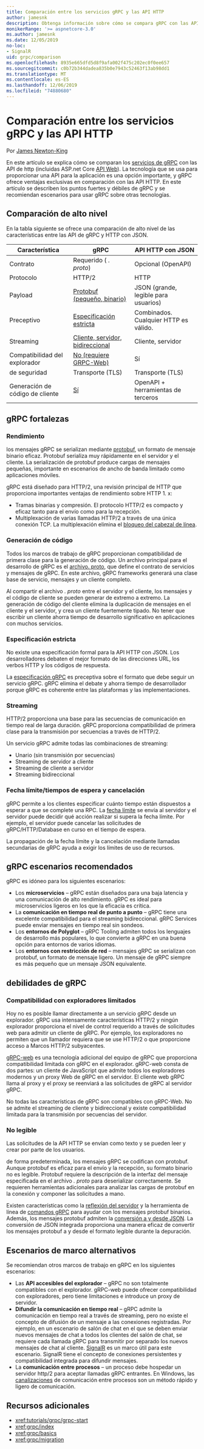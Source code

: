 ```yaml
---
title: Comparación entre los servicios gRPC y las API HTTP
author: jamesnk
description: Obtenga información sobre cómo se compara gRPC con las API de HTTP y cuáles son los escenarios recomendados.
monikerRange: '>= aspnetcore-3.0'
ms.author: jamesnk
ms.date: 12/05/2019
no-loc:
- SignalR
uid: grpc/comparison
ms.openlocfilehash: 8935e665dfd5d8f9afa002f475c202ec0f0ee657
ms.sourcegitcommit: c0b72b344dadea835b0e7943c52463f13ab98dd1
ms.translationtype: MT
ms.contentlocale: es-ES
ms.lasthandoff: 12/06/2019
ms.locfileid: "74880680"
---
```

# <a name="compare-grpc-services-with-http-apis"></a>Comparación entre los servicios gRPC y las API HTTP

Por [James Newton-King](https://twitter.com/jamesnk)

En este artículo se explica cómo se comparan los [servicios de gRPC](https://grpc.io/docs/guides/) con las API de http (incluidas ASP.net Core [API Web](xref:web-api/index)). La tecnología que se usa para proporcionar una API para la aplicación es una opción importante, y gRPC ofrece ventajas exclusivas en comparación con las API HTTP. En este artículo se describen los puntos fuertes y débiles de gRPC y se recomiendan escenarios para usar gRPC sobre otras tecnologías.

## <a name="high-level-comparison"></a>Comparación de alto nivel

En la tabla siguiente se ofrece una comparación de alto nivel de las características entre las API de gRPC y HTTP con JSON.

| Característica          | gRPC                                               | API HTTP con JSON           |
| ---------------- | -------------------------------------------------- | ----------------------------- |
| Contrato         | Requerido ( *. proto*)                                | Opcional (OpenAPI)            |
| Protocolo         | HTTP/2                                             | HTTP                          |
| Payload          | [Protobuf (pequeño, binario)](#performance)           | JSON (grande, legible para usuarios)  |
| Preceptivo | [Especificación estricta](#strict-specification)      | Combinados. Cualquier HTTP es válido.     |
| Streaming        | [Cliente, servidor, bidireccional](#streaming)       | Cliente, servidor                |
| Compatibilidad del explorador  | [No (requiere GRPC-Web)](#limited-browser-support) | Sí                           |
| de seguridad         | Transporte (TLS)                                    | Transporte (TLS)               |
| Generación de código de cliente | [Sí](#code-generation)                      | OpenAPI + herramientas de terceros |

## <a name="grpc-strengths"></a>gRPC fortalezas

### <a name="performance"></a>Rendimiento

los mensajes gRPC se serializan mediante [protobuf](https://developers.google.com/protocol-buffers/docs/overview), un formato de mensaje binario eficaz. Protobuf serializa muy rápidamente en el servidor y el cliente. La serialización de protobuf produce cargas de mensajes pequeñas, importante en escenarios de ancho de banda limitado como aplicaciones móviles.

gRPC está diseñado para HTTP/2, una revisión principal de HTTP que proporciona importantes ventajas de rendimiento sobre HTTP 1. x:

* Tramas binarias y compresión. El protocolo HTTP/2 es compacto y eficaz tanto para el envío como para la recepción.
* Multiplexación de varias llamadas HTTP/2 a través de una única conexión TCP. La multiplexación elimina el [bloqueo del cabezal de línea](https://en.wikipedia.org/wiki/Head-of-line_blocking).

### <a name="code-generation"></a>Generación de código

Todos los marcos de trabajo de gRPC proporcionan compatibilidad de primera clase para la generación de código. Un archivo principal para el desarrollo de gRPC es el [archivo. proto](https://developers.google.com/protocol-buffers/docs/proto3), que define el contrato de servicios y mensajes de gRPC. En este archivo, gRPC frameworks generará una clase base de servicio, mensajes y un cliente completo.

Al compartir el archivo *. proto* entre el servidor y el cliente, los mensajes y el código de cliente se pueden generar de extremo a extremo. La generación de código del cliente elimina la duplicación de mensajes en el cliente y el servidor, y crea un cliente fuertemente tipado. No tener que escribir un cliente ahorra tiempo de desarrollo significativo en aplicaciones con muchos servicios.

### <a name="strict-specification"></a>Especificación estricta

No existe una especificación formal para la API HTTP con JSON. Los desarrolladores debaten el mejor formato de las direcciones URL, los verbos HTTP y los códigos de respuesta.

La [especificación gRPC](https://github.com/grpc/grpc/blob/master/doc/PROTOCOL-HTTP2.md) es preceptiva sobre el formato que debe seguir un servicio gRPC. gRPC elimina el debate y ahorra tiempo de desarrollador porque gRPC es coherente entre las plataformas y las implementaciones.

### <a name="streaming"></a>Streaming

HTTP/2 proporciona una base para las secuencias de comunicación en tiempo real de larga duración. gRPC proporciona compatibilidad de primera clase para la transmisión por secuencias a través de HTTP/2.

Un servicio gRPC admite todas las combinaciones de streaming:

* Unario (sin transmisión por secuencias)
* Streaming de servidor a cliente
* Streaming de cliente a servidor
* Streaming bidireccional

### <a name="deadlinetimeouts-and-cancellation"></a>Fecha límite/tiempos de espera y cancelación

gRPC permite a los clientes especificar cuánto tiempo están dispuestos a esperar a que se complete una RPC. La [fecha límite](https://grpc.io/blog/deadlines) se envía al servidor y el servidor puede decidir qué acción realizar si supera la fecha límite. Por ejemplo, el servidor puede cancelar las solicitudes de gRPC/HTTP/Database en curso en el tiempo de espera.

La propagación de la fecha límite y la cancelación mediante llamadas secundarias de gRPC ayuda a exigir los límites de uso de recursos.

## <a name="grpc-recommended-scenarios"></a>gRPC escenarios recomendados

gRPC es idóneo para los siguientes escenarios:

* Los **microservicios** &ndash; gRPC están diseñados para una baja latencia y una comunicación de alto rendimiento. gRPC es ideal para microservicios ligeros en los que la eficacia es crítica.
* La **comunicación en tiempo real de punto a punto** &ndash; gRPC tiene una excelente compatibilidad para el streaming bidireccional. gRPC Services puede enviar mensajes en tiempo real sin sondeos.
* Los **entornos de Polyglot** &ndash; gRPC Tooling admiten todos los lenguajes de desarrollo más populares, lo que convierte a gRPC en una buena opción para entornos de varios idiomas.
* Los **entornos con restricción de red** &ndash; mensajes gRPC se serializan con protobuf, un formato de mensaje ligero. Un mensaje de gRPC siempre es más pequeño que un mensaje JSON equivalente.

## <a name="grpc-weaknesses"></a>debilidades de gRPC

### <a name="limited-browser-support"></a>Compatibilidad con exploradores limitados

Hoy no es posible llamar directamente a un servicio gRPC desde un explorador. gRPC usa intensamente características HTTP/2 y ningún explorador proporciona el nivel de control requerido a través de solicitudes web para admitir un cliente de gRPC. Por ejemplo, los exploradores no permiten que un llamador requiera que se use HTTP/2 o que proporcione acceso a Marcos HTTP/2 subyacentes.

[gRPC-web](https://grpc.io/docs/tutorials/basic/web.html) es una tecnología adicional del equipo de gRPC que proporciona compatibilidad limitada con gRPC en el explorador. gRPC-web consta de dos partes: un cliente de JavaScript que admite todos los exploradores modernos y un proxy Web de gRPC en el servidor. El cliente web gRPC llama al proxy y el proxy se reenviará a las solicitudes de gRPC al servidor gRPC.

No todas las características de gRPC son compatibles con gRPC-Web. No se admite el streaming de cliente y bidireccional y existe compatibilidad limitada para la transmisión por secuencias del servidor.

### <a name="not-human-readable"></a>No legible

Las solicitudes de la API HTTP se envían como texto y se pueden leer y crear por parte de los usuarios.

de forma predeterminada, los mensajes gRPC se codifican con protobuf. Aunque protobuf es eficaz para el envío y la recepción, su formato binario no es legible. Protobuf requiere la descripción de la interfaz del mensaje especificada en el archivo *. proto* para deserializar correctamente. Se requieren herramientas adicionales para analizar las cargas de protobuf en la conexión y componer las solicitudes a mano.

Existen características como la [reflexión del servidor](https://github.com/grpc/grpc/blob/master/doc/server-reflection.md) y la herramienta de línea de [comandos gRPC](https://github.com/grpc/grpc/blob/master/doc/command_line_tool.md) para ayudar con los mensajes protobuf binarios. Además, los mensajes protobuf admiten la [conversión a y desde JSON](https://developers.google.com/protocol-buffers/docs/proto3#json). La conversión de JSON integrada proporciona una manera eficaz de convertir los mensajes protobuf a y desde el formato legible durante la depuración.

## <a name="alternative-framework-scenarios"></a>Escenarios de marco alternativos

Se recomiendan otros marcos de trabajo en gRPC en los siguientes escenarios:

* Las **API accesibles del explorador** &ndash; gRPC no son totalmente compatibles con el explorador. gRPC-web puede ofrecer compatibilidad con exploradores, pero tiene limitaciones e introduce un proxy de servidor.
* **Difundir la comunicación en tiempo real** &ndash; gRPC admite la comunicación en tiempo real a través de streaming, pero no existe el concepto de difusión de un mensaje a las conexiones registradas. Por ejemplo, en un escenario de salón de chat en el que se deben enviar nuevos mensajes de chat a todos los clientes del salón de chat, se requiere cada llamada gRPC para transmitir por separado los nuevos mensajes de chat al cliente. [SignalR](xref:signalr/introduction) es un marco útil para este escenario. SignalR tiene el concepto de conexiones persistentes y compatibilidad integrada para difundir mensajes.
* La **comunicación entre procesos** &ndash; un proceso debe hospedar un servidor http/2 para aceptar llamadas gRPC entrantes. En Windows, las [canalizaciones](/dotnet/standard/io/pipe-operations) de comunicación entre procesos son un método rápido y ligero de comunicación.

## <a name="additional-resources"></a>Recursos adicionales

* <xref:tutorials/grpc/grpc-start>
* <xref:grpc/index>
* <xref:grpc/basics>
* <xref:grpc/migration>
